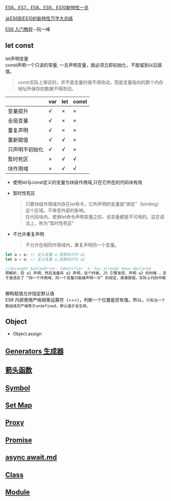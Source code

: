 [ES6、ES7、ES8、ES9、ES10新特性一览](https://juejin.im/post/5ca2e1935188254416288eb2)

[从ES6到ES10的新特性万字大总结](https://juejin.im/post/5dfa5cb86fb9a0165721db1d)

[ES6 入门教程](https://es6.ruanyifeng.com/)--阮一峰


## let const
let声明变量  
const声明一个只读的常量, 一旦声明变量，就必须立即初始化，不能留到以后赋值。
>const实际上保证的，并不是变量的值不得改动，而是变量指向的那个内存地址所保存的数据不得改动。


||var |	let |	const|
|:--|:--|:--|:--|
|变量提升	| √	| × |	× |
|全局变量	| √	| × |	× |
|重复声明	| √	| × |	× |
|重新赋值	| √	| √ |	× |
|只声明不初始化 |	√	| √|	×|
|暂时死区	| ×	| √ |	√ |
|块作用域	| ×	| √ |	√ |

* 使用let与const定义的变量为块级作用域,只在它所在的代码块有效
* 暂时性死区
  >只要块级作用域内存在let命令，它所声明的变量就“绑定”（binding）这个区域，不再受外部的影响。  
  >在代码块内，使用let命令声明变量之前，该变量都是不可用的。这在语法上，称为“暂时性死区”

* 不允许重复声明
  >不允许在相同作用域内，重复声明同一个变量。

```js
let a = a; // 定义变量 a,我暂标识为 a1
let a = a; // 定义变量 a,我暂标识为 a2

//Uncaught SyntaxError: Identifier 'a' has already been declared
预解析，将 a1 声明，然后准备将 a2 声明，这个时候，JS 引擎发现，声明 a2 的时候 ，变量已经声明过。
于是违反了 “同一个作用域，同一个变量只能被声明一次” 的规定，直接报错。实际上代码中赋值的 a 变量还没读取（在读取变量的时候才可能抛变量未定义的错误）
```


## 
解构赋值允许指定默认值  
ES6 内部使用严格相等运算符（===），判断一个位置是否有值。所以，`只有当一个数组成员严格等于undefined，默认值才会生效。`

## Object
* Object.assign

## [Generators 生成器](./details/JS/Generator.md)

## [箭头函数](./details/JS/this.md)



## [Symbol](./details/JS数据类型/Symbol.md)

## [Set Map](./details/JS/Set、Map.md)

## [Proxy](./details/JS/proxy.md)

## [Promise](./details/JS/promise.md)

## [async await.md](./details/JS/async_await.md)

## [Class](./details/JS/Class.md)

## [Module](./details/JS/Module.md)


